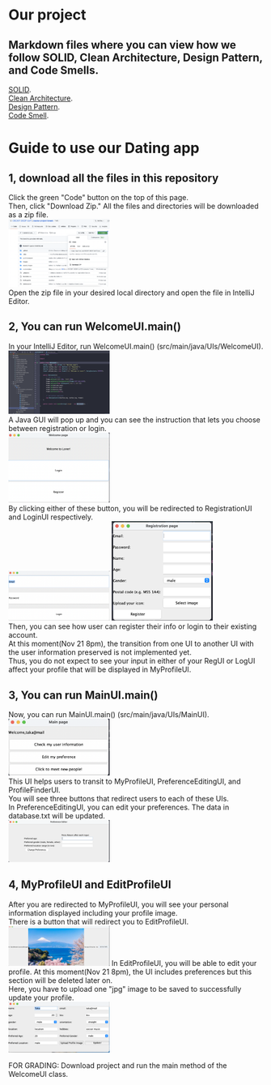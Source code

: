 # Our project
## Markdown files where you can view how we follow SOLID, Clean Architecture, Design Pattern, and Code Smells.
[SOLID](https://github.com/CSC207-2022F-UofT/course-project-loners/blob/main/SOLID.md).  
[Clean Architecture](https://github.com/CSC207-2022F-UofT/course-project-loners/blob/main/CleanArchitecture.md).  
[Design Pattern](https://github.com/CSC207-2022F-UofT/course-project-loners/blob/main/DesignPattern.md).  
[Code Smell](https://github.com/CSC207-2022F-UofT/course-project-loners/blob/main/CodeSmell.md).  
# Guide to use our Dating app
## 1, download all the files in this repository 
Click the green "Code" button on the top of this page.  
Then, click "Download Zip." All the files and directories will be downloaded as a zip file.  
<img src="images/MarkdownImage1.png" alt="drawing" width="200"/>  
Open the zip file in your desired local directory and open the file in IntelliJ Editor. 

## 2, You can run WelcomeUI.main()
In your IntelliJ Editor, run WelcomeUI.main() (src/main/java/UIs/WelcomeUI).  
<img src="images/MarkdownImage2.png" alt="drawing" width="200"/>  
A Java GUI will pop up and you can see the instruction that lets you choose between registration or login.  
<img src="images/MarkdownImage3.png" alt="drawing" width="200"/>  
By clicking either of these button, you will be redirected to RegistrationUI and LoginUI respectively.  
<img src="images/MarkdownImage4.png" alt="drawing" width="200"/>
<img src="images/MarkdownImage5.png" alt="drawing" width="200"/>  
Then, you can see how user can register their info or login to their existing account.  
At this moment(Nov 21 8pm), the transition from one UI to another UI with the user information preserved is not implemented yet.  
Thus, you do not expect to see your input in either of your RegUI or LogUI affect your profile that will be displayed in MyProfileUI.  

## 3, You can run MainUI.main()
Now, you can run MainUI.main() (src/main/java/UIs/MainUI).  
<img src="images/MarkdownImage6.png" alt="drawing" width="200"/>  
This UI helps users to transit to MyProfileUI, PreferenceEditingUI, and ProfileFinderUI.    
You will see three buttons that redirect users to each of these UIs.  
In PreferenceEditingUI, you can edit your preferences.  The data in database.txt will be updated.  
<img src="images/MarkdownImage9.png" alt="drawing" width="200"/>

## 4, MyProfileUI and EditProfileUI
After you are redirected to MyProfileUI, you will see your personal information displayed including your profile image.  
There is a button that will redirect you to EditProfileUI.  
<img src="images/MarkdownImage7.png" alt="drawing" width="200"/>
In EditProfileUI, you will be able to edit your profile. At this moment(Nov 21 8pm), the UI includes preferences but this section will be deleted later on.  
Here, you have to upload one "jpg" image to be saved to successfully update your profile.  
<img src="images/MarkdownImage8.png" alt="drawing" width="200"/>


FOR GRADING:
Download project and run the main method of the WelcomeUI class.
